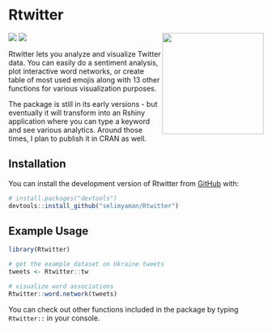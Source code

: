 
<!-- README.md is generated from README.Rmd. Please edit that file -->

# Rtwitter

<img src="man/figures/hex-Rtwitter.png" align="right"  height="200"/>

[![](https://img.shields.io/badge/lifecycle-maturing-blue.svg)](https://lifecycle.r-lib.org/articles/stages.html#maturing)
[![](https://img.shields.io/github/last-commit/selimyaman/Rtwitter.svg)](https://github.com/selimyaman/Rtwitter/commits/master)

Rtwitter lets you analyze and visualize Twitter data. You can easily do
a sentiment analysis, plot interactive word networks, or create table of
most used emojis along with 13 other functions for various visualization
purposes.

The package is still in its early versions - but eventually it will
transform into an Rshiny application where you can type a keyword and
see various analytics. Around those times, I plan to publish it in CRAN
as well.

## Installation

You can install the development version of Rtwitter from
[GitHub](https://github.com/) with:

``` r
# install.packages("devtools")
devtools::install_github("selimyaman/Rtwitter")
```

## Example Usage

``` r
library(Rtwitter)

# get the example dataset on Ukraine tweets
tweets <- Rtwitter::tw 

# visualize word associations
Rtwitter::word.network(tweets)
```

You can check out other functions included in the package by typing
`Rtwitter::` in your console.
